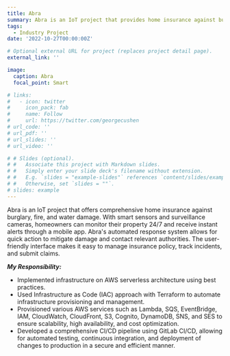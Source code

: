 ```yaml
---
title: Abra
summary: Abra is an IoT project that provides home insurance against burglary, fire, and water damage. It automatically responds to incidents and alerts the user for quick action.
tags:
  - Industry Project
date: '2022-10-27T00:00:00Z'

# Optional external URL for project (replaces project detail page).
external_link: ''

image:
  caption: Abra
  focal_point: Smart

# links:
#   - icon: twitter
#     icon_pack: fab
#     name: Follow
#     url: https://twitter.com/georgecushen
# url_code: ''
# url_pdf: ''
# url_slides: ''
# url_video: ''

# # Slides (optional).
# #   Associate this project with Markdown slides.
# #   Simply enter your slide deck's filename without extension.
# #   E.g. `slides = "example-slides"` references `content/slides/example-slides.md`.
# #   Otherwise, set `slides = ""`.
# slides: example
---
```

Abra is an IoT project that offers comprehensive home insurance against burglary, fire, and water damage. With smart sensors and surveillance cameras, homeowners can monitor their property 24/7 and receive instant alerts through a mobile app. Abra's automated response system allows for quick action to mitigate damage and contact relevant authorities. The user-friendly interface makes it easy to manage insurance policy, track incidents, and submit claims.

***My Responsibility:***
* Implemented infrastructure on AWS serverless architecture using best practices.
* Used Infrastructure as Code (IAC) approach with Terraform to automate infrastructure provisioning and management.
* Provisioned various AWS services such as Lambda, SQS, EventBridge, IAM, CloudWatch, CloudFront, S3, Cognito, DynamoDB, SNS, and SES to ensure scalability, high availability, and cost optimization.
* Developed a comprehensive CI/CD pipeline using GitLab CI/CD, allowing for automated testing, continuous integration, and deployment of changes to production in a secure and efficient manner.
